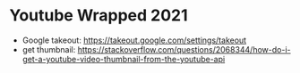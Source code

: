 # Youtube Wrapped 2021

- Google takeout: https://takeout.google.com/settings/takeout
- get thumbnail: https://stackoverflow.com/questions/2068344/how-do-i-get-a-youtube-video-thumbnail-from-the-youtube-api